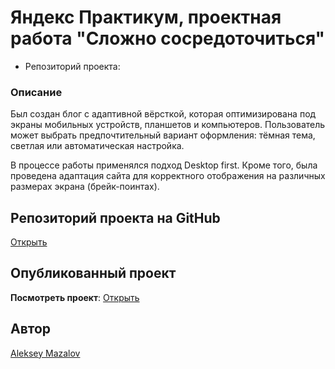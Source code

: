 # Яндекс Практикум, проектная работа "Сложно сосредоточиться"

- Репозиторий проекта:

### Описание

Был создан блог с адаптивной вёрсткой, которая оптимизирована под экраны мобильных устройств, планшетов и компьютеров. Пользователь может выбрать предпочтительный вариант оформления: тёмная тема, светлая или автоматическая настройка.

В процессе работы применялся подход Desktop first. Кроме того, была проведена адаптация сайта для корректного отображения на различных размерах экрана (брейк-поинтах).

## Репозиторий проекта на GitHub

[Открыть](https://github.com/Mazalovalex/slozhno-sosredotochitsya.git)

## Опубликованный проект

**Посмотреть проект**: [Открыть](https://mazalovalex.github.io/slozhno-sosredotochitsya/)

## Автор

[Aleksey Mazalov](https://github.com/Mazalovalex)
